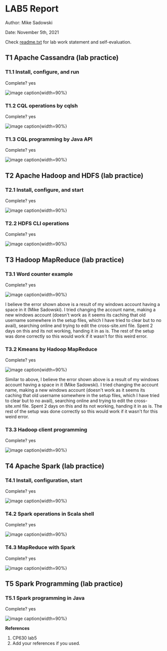 # LAB5 Report

Author: Mike Sadowski

Date: November 5th, 2021

Check [readme.txt](readme.txt) for lab work statement and self-evaluation.

## T1 Apache Cassandra (lab practice)

### T1.1 Install, configure, and run

Complete? yes

![image caption](images/task1-1.png){width=90%}

### T1.2 CQL operations by cqlsh

Complete? yes

![image caption](images/task1-2.png){width=90%}

### T1.3 CQL programming by Java API

Complete? yes

![image caption](images/task1-3.png){width=90%}

## T2 Apache Hadoop and HDFS (lab practice)

### T2.1 Install, configure, and start

Complete? yes

![image caption](images/task2-1.png){width=90%}

### T2.2 HDFS CLI operations

Complete? yes

![image caption](images/task2-2.png){width=90%}

## T3 Hadoop MapReduce (lab practice)

### T3.1 Word counter example

Complete? yes

![image caption](images/task3-1.png){width=90%}

I believe the error shown above is a result of my windows account having a space in it (Mike Sadowski). I tried changing the account name, making a new windows account (doesn't work as it seems its caching that old username somewhere in the setup files, which I have tried to clear but to no avail), searching online and trying to edit the cross-site.xml file. Spent 2 days on this and its not working, handing it in as is. The rest of the setup was done correctly so this would work if it wasn't for this weird error.

### T3.2 Kmeans by Hadoop MapReduce

Complete? yes

![image caption](images/task3-2.png){width=90%}

Similar to above, I believe the error shown above is a result of my windows account having a space in it (Mike Sadowski). I tried changing the account name, making a new windows account (doesn't work as it seems its caching that old username somewhere in the setup files, which I have tried to clear but to no avail), searching online and trying to edit the cross-site.xml file. Spent 2 days on this and its not working, handing it in as is. The rest of the setup was done correctly so this would work if it wasn't for this weird error.

### T3.3 Hadoop client programming

Complete? yes

![image caption](images/task3-3.png){width=90%}

## T4 Apache Spark (lab practice)

### T4.1 Install, configuration, start

Complete? yes

![image caption](images/task4-1.png){width=90%}

### T4.2 Spark operations in Scala shell

Complete? yes

![image caption](images/task4-2.png){width=90%}

### T4.3 MapReduce with Spark

Complete? yes

![image caption](images/task4-3.png){width=90%}

## T5 Spark Programming (lab practice)

### T5.1 Spark programming in Java

Complete? yes

![image caption](images/task5-1.png){width=90%}

**References**

1. CP630 lab5
2. Add your references if you used.
